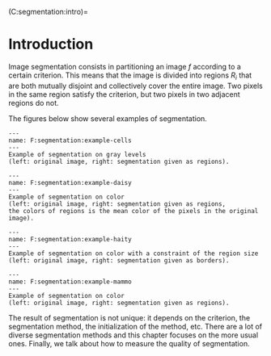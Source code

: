 (C:segmentation:intro)=
# Introduction

<!-- //// **AUTRE**
some basic relationship between pixels
- neigbors of a pixel
- adjancy, connectivity, regions and boundaries
- distance measure
//// -->

Image segmentation consists in partitioning an image $f$ according to a certain criterion.
This means that the image is divided into regions $R_i$
that are both mutually disjoint and collectively cover the entire image.
Two pixels in the same region satisfy the criterion, but two pixels in two adjacent regions do not.

The figures below show several examples of segmentation.

```{figure} example-cells.png
---
name: F:segmentation:example-cells
---
Example of segmentation on gray levels
(left: original image, right: segmentation given as regions).
```

```{figure} example-daisy.png
---
name: F:segmentation:example-daisy
---
Example of segmentation on color
(left: original image, right: segmentation given as regions,
the colors of regions is the mean color of the pixels in the original image).
```

```{figure} example-haiti.png
---
name: F:segmentation:example-haity
---
Example of segmentation on color with a constraint of the region size
(left: original image, right: segmentation given as borders).
```

```{figure} example-mammo.png
---
name: F:segmentation:example-mammo
---
Example of segmentation on color
(left: original image, right: segmentation given as regions).
```

<!-- Ajouter un exemple avec comme critère la texture. Cf par ex https://scikit-image.org/docs/dev/auto_examples/features_detection/plot_glcm.html -->

The result of segmentation is not unique:
it depends on the criterion, the segmentation method, the initialization of the method, etc.
There are a lot of diverse segmentation methods and this chapter focuses on the more usual ones.
Finally, we talk about how to measure the quality of segmentation.

<!--
  Dire qu'il y a plein de manière de catégoriser les méthodes.
  Pour ma part, j propose une classification qui m'arrange.
  Présenter les liens avec une carte mentale ?
  Renseignements :
    - https://pequan.lip6.fr/~bereziat/pima/2012/seuillage/sezgin04.pdf
    - Wikipedia 
    - webdocs.cs.ualberta.ca/ nray1/CMPUT605/track3_papers/Threshold_survey.pdf
      "We categorize the thresholding methods in six groups according to the information they are exploiting:
      1. histogram shape-based methods (eg the peaks, valleys and curvatures of the smoothed histogram are analyzed)
      2. clustering-based methods (the gray-level samples are clustered in two parts or alternately are modeled as a mixture of two Gaussians)
      3. entropy-based methods (entropy of the foreground and background regions, cross-entropy between original and binarized image, etc.)
      4. object attribute-based methods (search a measure of similarity between the gray-level and the binarized images)
      5. the spatial methods (higher-order probability distribution and/or correlation between pixels)
      6. local methods (adapt the threshold value on each pixel to the local image characteristics)"
-->

<!--
  Autres méthodes de que je pourrais présenter :
    - par texture
    - Mean-shift {Fukunaga75}
    - SLIC {Achanta12}
    - Split/merge
    - Snakes
-->



<!-- <hr>

```{note}

La connexité est la façon dont sont définis les voisins d'un pixel.
En général, on n'utilise que l'une des deux connexités suivantes :
* la 4-connexité : un pixel possède quatre voisins (en haut, en bas, à gauche, à droite),
* la 8-connexité : un pixel possède huit voisins (les quatre précédents et ceux sur les diagonales).

figure figs/connexity.png
name: F:segmentation:connexity
4-connexité (à gauche) et 8-connexité (à droite). Les pixels en gris sont les voisins du pixel $(m,n)$.

Chaque région $R_i$ de la segmentation est une composante connexe.

Une composante connexe (_connected component_) est un groupe de pixels
tel qu'on puisse aller d'un pixel de ce groupe à un autre pixel de ce groupe
en passant par des pixels du même groupe voisins entre eux.

Ainsi, dans la {numref}`F:segmentation:connected-component`,
le nombre de composantes connexes est égal à 5 si on considère un voisinage en 4-connexité,
ou à 4 si on considère un voisinage en 8-connexité.

figure figs/connected-component.png
name: F:segmentation:connected-component
Le nombre de composantes connexes (entourées d'un trait de couleur) dépend de la connexité considérée.

``` -->